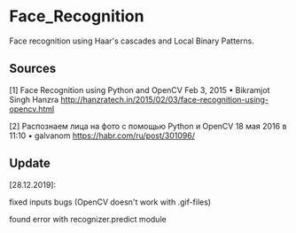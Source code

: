 # Face_Recognition
Face recognition using Haar's cascades and Local Binary Patterns. 

## Sources
[1] Face Recognition using Python and OpenCV
Feb 3, 2015 • Bikramjot Singh Hanzra
http://hanzratech.in/2015/02/03/face-recognition-using-opencv.html

[2] Распознаем лица на фото с помощью Python и OpenCV
18 мая 2016 в 11:10 • galvanom
https://habr.com/ru/post/301096/

## Update
[28.12.2019]:

fixed inputs bugs (OpenCV doesn't work with .gif-files)

found error with recognizer.predict module
